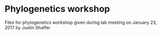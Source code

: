 # Phylogenetics workshop

Files for phylogenetics workshop given during lab meeting on January 23, 2017 by Justin Shaffer
